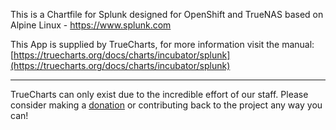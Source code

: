 This is a Chartfile for Splunk designed for OpenShift and TrueNAS based on Alpine Linux - https://www.splunk.com

This App is supplied by TrueCharts, for more information visit the manual: [https://truecharts.org/docs/charts/incubator/splunk](https://truecharts.org/docs/charts/incubator/splunk)

---

TrueCharts can only exist due to the incredible effort of our staff.
Please consider making a [donation](https://truecharts.org/docs/about/sponsor) or contributing back to the project any way you can!
